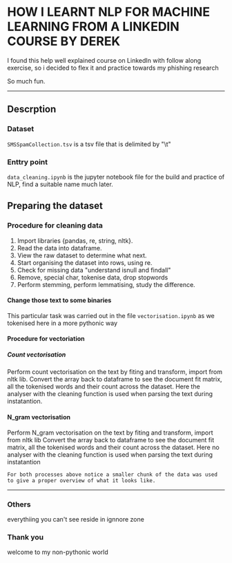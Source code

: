 # HOW I LEARNT NLP FOR MACHINE LEARNING FROM A LINKEDIN COURSE BY DEREK

I found this help well explained course on LinkedIn with follow along
exercise, so i decided to flex it and practice towards my phishing research

So much fun.
___

## Descrption

### Dataset 
`SMSSpamCollection.tsv` is a tsv file that is delimited by "\t"

### Enttry point
`data_cleaning.ipynb` is the jupyter notebook file for the build and practice of NLP, find a suitable
name much later.

## Preparing the dataset

### Procedure for cleaning data
1.  Import libraries {pandas, re, string, nltk}.
2.  Read the data into dataframe.
3.  View the raw dataset to determine what next.
4.  Start organising the dataset into rows, using re.
5.  Check for missing data "understand isnull and findall"
6.  Remove, special char, tokenise data, drop stopwords
7.  Perform stemming, perform lemmatising, study the difference.

#### Change those text to some binaries
This particular task was carried out in the file `vectorisation.ipynb` as we tokenised here in
a more pythonic way

#### Procedure for vectoriation
##### Count vectorisation
Perform count vectorisation on the text by fiting and transform, import from nltk lib.
Convert the array back to dataframe to see the document fit matrix, all the tokenised words and their
count across the dataset. Here the analyser with the cleaning function is used when parsing the text 
during instatantion.

#### N_gram vectorisation
Perform N_gram vectorisation on the text by fiting and transform, import from nltk lib
Convert the array back to dataframe to see the document fit matrix, all the tokenised words and their
count across the dataset. Here no analyser with the cleaning function is used when parsing the text during instatantion

`For both processes above notice a smaller chunk of the data was used to give a proper overview of what it looks like.`

___
### Others
everythiing you can't see reside in ignnore zone

### Thank you
welcome to my non-pythonic world
